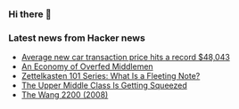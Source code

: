 ### Hi there 👋

<!--
**arashid-sh/arashid-sh** is a ✨ _special_ ✨ repository because its `README.md` (this file) appears on your GitHub profile.

Here are some ideas to get you started:

- 🔭 I’m currently working on ...
- 🌱 I’m currently learning ...
- 👯 I’m looking to collaborate on ...
- 🤔 I’m looking for help with ...
- 💬 Ask me about ...
- 📫 How to reach me: ...
- 😄 Pronouns: ...
- ⚡ Fun fact: ...
-->

### Latest news from Hacker news
<!-- BLOG-POST-LIST:START -->
- [Average new car transaction price hits a record $48,043](https://www.autoblog.com/article/new-car-average-transaction-price-record-high/)
- [An Economy of Overfed Middlemen](https://mattstoller.substack.com/p/a-moat-trajectory)
- [Zettelkasten 101 Series: What Is a Fleeting Note?](https://writing.bobdoto.computer/what-is-a-fleeting-note/)
- [The Upper Middle Class Is Getting Squeezed](https://www.wsj.com/articles/the-upper-middle-class-is-getting-squeezed-11658741402)
- [The Wang 2200 &lpar;2008&rpar;](http://www.wang2200.org/)
<!-- BLOG-POST-LIST:END -->
